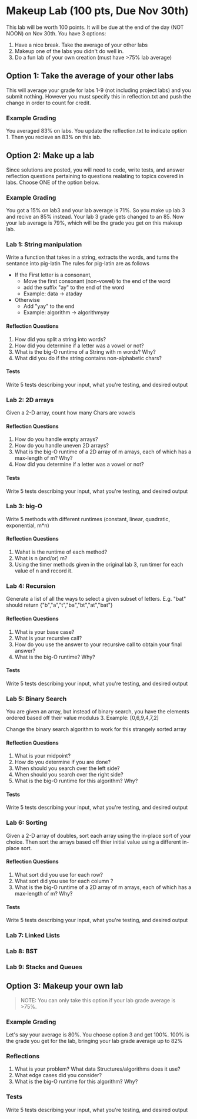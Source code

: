 # Makeup Lab (100 pts, Due Nov 30th)
This lab will be worth 100 points. It will be due at the end of the day (NOT NOON) on Nov 30th. You have 3 options:
1) Have a nice break. Take the average of your other labs
2) Makeup one of the labs you didn't do well in. 
3) Do a fun lab of your own creation (must have >75% lab average)

## Option 1: Take the average of your other labs
This will average your grade for labs 1-9 (not including project labs) and you submit nothing. However you must specify this in reflection.txt and push the change in order to count for credit. 
### Example Grading
You averaged 83% on labs. You update the reflection.txt to indicate option 1. Then you recieve an 83% on this lab.

## Option 2: Make up a lab
Since solutions are posted, you will need to code, write tests, and answer reflection questions pertaining to questions realating to topics covered in labs. Choose ONE of the option below. 

### Example Grading
You got a 15% on lab3 and your lab average is 71%. So you make up lab 3 and recive an 85% instead. Your lab 3 grade gets changed to an 85. Now your lab average is 79%, which will be the grade you get on this makeup lab.

### Lab 1: String manipulation
Write a function that takes in a string, extracts the words, and turns the sentance into pig-latin
The rules for pig-latin are as follows
* If the First letter is a consonant, 
    * Move the first consonant (non-vowel) to the end of the word
    * add the suffix "ay" to the end of the word
    * Example: data -> ataday
* Otherwise
  * Add "yay" to the end
  * Example: algorithm -> algorithmyay 


#### Reflection Questions
1) How did you split a string into words?
2) How did you determine if a letter was a vowel or not?
3) What is the big-O runtime of a String with m words? Why?
4) What did you do if the string contains non-alphabetic chars?

#### Tests
Write 5 tests describing your input, what you're testing, and desired output

### Lab 2: 2D arrays
Given a 2-D array, count how many Chars are vowels
#### Reflection Questions
1) How do you handle empty arrays?
2) How do you handle uneven 2D arrays?
3) What is the big-O runtime of a 2D array of m arrays, each of which has a max-length of m? Why?
4) How did you determine if a letter was a vowel or not?

#### Tests
Write 5 tests describing your input, what you're testing, and desired output

### Lab 3: big-O
Write 5 methods with different runtimes (constant, linear, quadratic, exponential, m*n)
#### Reflection Questions
1) Wahat is the runtime of each method?
2) What is n (and/or) m?
3) Using the timer methods given in the original lab 3, run timer for each value of n and record it. 

### Lab 4: Recursion
Generate a list of all the ways to select a given subset of letters. E.g. "bat" should return {"b","a","t","ba","bt","at","bat"}
#### Reflection Questions
1) What is your base case?
2) What is your recursive call?
3) How do you use the answer to your recursive call to obtain your final answer?
4) What is the big-O runtime? Why?

#### Tests
Write 5 tests describing your input, what you're testing, and desired output

### Lab 5: Binary Search
You are given an array, but instead of binary search, you have the elements ordered based off their value modulus 3. Example:
[0,6,9,4,7,2]

Change the binary search algorithm to work for this strangely sorted array

#### Reflection Questions
1) What is your midpoint?
2) How do you determine if you are done?
3) When should you search over the left side?
4) When should you search over the right side?
5) What is the big-O runtime for this algorithm? Why?

#### Tests
Write 5 tests describing your input, what you're testing, and desired output

### Lab 6: Sorting
Given a 2-D array of doubles, sort each array using the in-place sort of your choice. Then sort the arrays based off thier initial value using a different in-place sort.
#### Reflection Questions
1) What sort did you use for each row?
2) What sort did you use for each column ?
3) What is the big-O runtime of a 2D array of m arrays, each of which has a max-length of m? Why?

#### Tests
Write 5 tests describing your input, what you're testing, and desired output

### Lab 7: Linked Lists

### Lab 8: BST

### Lab 9: Stacks and Queues

## Option 3: Makeup your own lab
> NOTE: You can only take this option if your lab grade average is >75%. 
### Example Grading
Let's say your average is 80%. You choose option 3 and get 100%. 100% is the grade you get for the lab, bringing your lab grade average up to 82%
### Reflections
1) What is your problem? What data Structures/algorithms does it use?
2) What edge cases did you consider?
3) What is the big-O runtime for this algorithm? Why?

### Tests
Write 5 tests describing your input, what you're testing, and desired output
